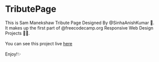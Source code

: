 # TributePage
This is Sam Manekshaw Tribute Page Designed By @SinhaAnishKumar 💖.
<br>It makes up the first part of @freecodecamp.org Responsive Web Design Projects 👨‍💻.
<br>
<br>You can see this project live [here](https://SinhaAnishKumar.github.io/tribute/index.html)
<br>
<br>Enjoy!✨
